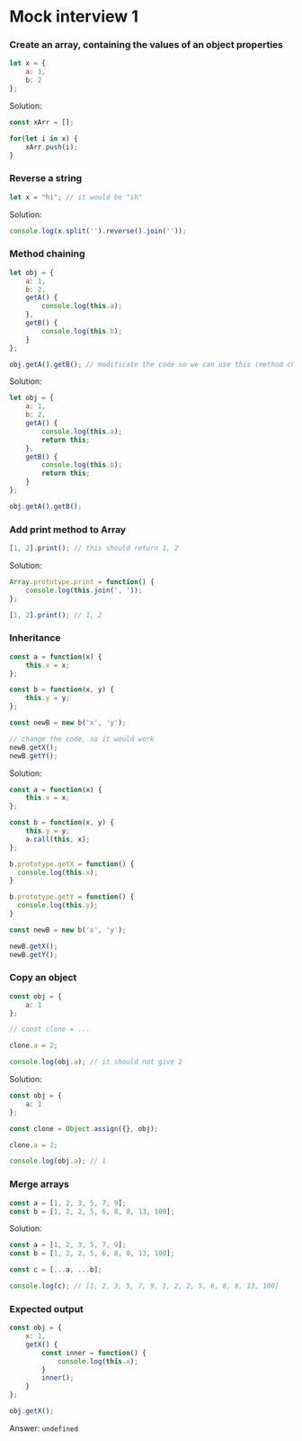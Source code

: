 # Mock interview 1


### Create an array, containing the values of an object properties

```javascript
let x = {
    a: 1,
    b: 2
};
```

Solution:

```javascript
const xArr = [];

for(let i in x) {
    xArr.push(i);
}
```


### Reverse a string

```javascript
let x = "hi"; // it would be "ih"
```

Solution:

```javascript
console.log(x.split('').reverse().join(''));
```


### Method chaining

```javascript
let obj = {
    a: 1,
    b: 2,
    getA() {
        console.log(this.a);
    },
    getB() {
        console.log(this.b);
    }
};

obj.getA().getB(); // modificate the code so we can use this (method chaining)
```

Solution:

```javascript
let obj = {
    a: 1,
    b: 2,
    getA() {
        console.log(this.a);
        return this;
    },
    getB() {
        console.log(this.b);
        return this;
    }
};

obj.getA().getB();
```


### Add print method to Array

```javascript
[1, 2].print(); // this should return 1, 2
```

Solution:

```javascript
Array.prototype.print = function() {
	console.log(this.join(', '));
};

[1, 2].print(); // 1, 2
```


### Inheritance

```javascript
const a = function(x) {
    this.x = x;
};

const b = function(x, y) {
    this.y = y;
};

const newB = new b('x', 'y');

// change the code, so it would work
newB.getX();
newB.getY();
```

Solution:

```javascript
const a = function(x) {
    this.x = x;
};

const b = function(x, y) {
    this.y = y;
    a.call(this, x);
};

b.prototype.getX = function() {
  console.log(this.x);
}

b.prototype.getY = function() {
  console.log(this.y);
}

const newB = new b('x', 'y');

newB.getX();
newB.getY();
```


### Copy an object

```javascript
const obj = {
    a: 1
};

// const clone = ...

clone.a = 2;

console.log(obj.a); // it should not give 2
```

Solution:

```javascript
const obj = {
    a: 1
};

const clone = Object.assign({}, obj);

clone.a = 2;

console.log(obj.a); // 1
```


### Merge arrays

```javascript
const a = [1, 2, 3, 5, 7, 9];
const b = [1, 2, 2, 5, 6, 8, 8, 13, 100];
```

Solution:

```javascript
const a = [1, 2, 3, 5, 7, 9];
const b = [1, 2, 2, 5, 6, 8, 8, 13, 100];

const c = [...a, ...b];

console.log(c); // [1, 2, 3, 5, 7, 9, 1, 2, 2, 5, 6, 8, 8, 13, 100]
```


### Expected output

```javascript
const obj = {
    x: 1,
    getX() {
        const inner = function() {
            console.log(this.x);
        }
        inner();
    }
};

obj.getX();
```

Answer: `undefined`